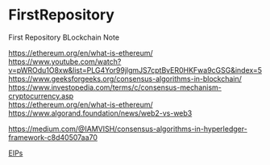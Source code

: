 # FirstRepository
 First Repository
BLockchain Note 

https://ethereum.org/en/what-is-ethereum/  <br>
https://www.youtube.com/watch?v=pWROdu1O8xw&list=PLG4Yor99jlgmJS7cptBvER0HKFwa9cGSG&index=5 <br>
https://www.geeksforgeeks.org/consensus-algorithms-in-blockchain/ <br>
https://www.investopedia.com/terms/c/consensus-mechanism-cryptocurrency.asp <br>
https://ethereum.org/en/what-is-ethereum/ <br>
https://www.algorand.foundation/news/web2-vs-web3 <br>







https://medium.com/@IAMVISH/consensus-algorithms-in-hyperledger-framework-c8d40507aa70   


[EIPs](https://eips.ethereum.org/)
